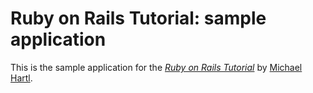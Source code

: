 # Ruby on Rails Tutorial: sample application

This is the sample application for the [*Ruby on Rails Tutorial*](http://railstutorial.org/) by [Michael Hartl](http://michaelhartl.com).